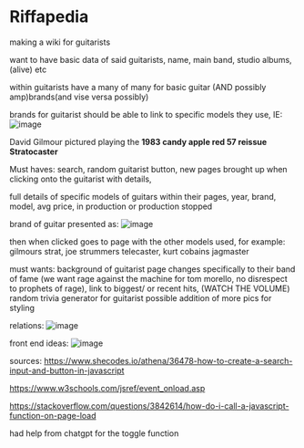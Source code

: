 # Riffapedia

making a wiki for guitarists

want to have basic data of said guitarists, name, main band, studio albums, (alive) etc

within guitarists have a many of many for basic guitar (AND possibly amp)brands(and vise versa possibly)

brands for guitarist should be able to link to specific models they use, IE:
![image](https://github.com/user-attachments/assets/efb8839b-565c-4c9f-b634-4ae41767da18)


David Gilmour pictured playing the **1983 candy apple red 57 reissue Stratocaster**

Must haves: search, random guitarist button, new pages brought up when clicking onto the guitarist with details,

full details of specific models of guitars within their pages, year, brand, model, avg price, in production or production stopped

brand of guitar presented as:
![image](https://github.com/user-attachments/assets/bf547579-5fa2-4c72-9c60-3fb0e2322d4b)

then when clicked goes to page with the other models used, for example: gilmours strat, joe strummers telecaster, kurt cobains jagmaster



must wants: background of guitarist page changes specifically to their band of fame (we want rage against the machine for tom morello, no disrespect to prophets of rage),
link to biggest/ or recent hits, (WATCH THE VOLUME)
random trivia generator for guitarist
possible addition of more pics for styling

relations:
![image](https://github.com/user-attachments/assets/9f95e523-cbfa-48b1-98b6-d219796aef27)

front end ideas:
![image](https://github.com/user-attachments/assets/550e022c-d495-4d39-9b41-5195063851df)


sources:
https://www.shecodes.io/athena/36478-how-to-create-a-search-input-and-button-in-javascript

https://www.w3schools.com/jsref/event_onload.asp

https://stackoverflow.com/questions/3842614/how-do-i-call-a-javascript-function-on-page-load

had help from chatgpt for the toggle function